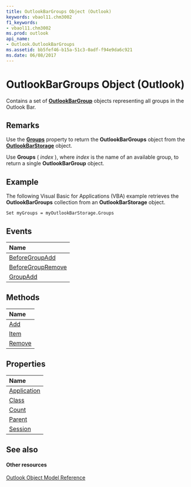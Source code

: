 ```yaml
---
title: OutlookBarGroups Object (Outlook)
keywords: vbaol11.chm3002
f1_keywords:
- vbaol11.chm3002
ms.prod: outlook
api_name:
- Outlook.OutlookBarGroups
ms.assetid: bb5fef46-b15a-51c3-0adf-f94e9da6c921
ms.date: 06/08/2017
---
```



# OutlookBarGroups Object (Outlook)

Contains a set of **[OutlookBarGroup](outlookbargroup-object-outlook.md)** objects representing all groups in the Outlook Bar.


## Remarks

Use the **[Groups](outlookbarstorage-groups-property-outlook.md)** property to return the **OutlookBarGroups** object from the **[OutlookBarStorage](outlookbarstorage-object-outlook.md)** object.

Use **Groups** ( _index_ ), where _index_ is the name of an available group, to return a single **OutlookBarGroup** object.


## Example

The following Visual Basic for Applications (VBA) example retrieves the **OutlookBarGroups** collection from an **OutlookBarStorage** object.


```
Set myGroups = myOutlookBarStorage.Groups
```


## Events



|**Name**|
|:-----|
|[BeforeGroupAdd](outlookbargroups-beforegroupadd-event-outlook.md)|
|[BeforeGroupRemove](outlookbargroups-beforegroupremove-event-outlook.md)|
|[GroupAdd](outlookbargroups-groupadd-event-outlook.md)|

## Methods



|**Name**|
|:-----|
|[Add](outlookbargroups-add-method-outlook.md)|
|[Item](outlookbargroups-item-method-outlook.md)|
|[Remove](outlookbargroups-remove-method-outlook.md)|

## Properties



|**Name**|
|:-----|
|[Application](outlookbargroups-application-property-outlook.md)|
|[Class](outlookbargroups-class-property-outlook.md)|
|[Count](outlookbargroups-count-property-outlook.md)|
|[Parent](outlookbargroups-parent-property-outlook.md)|
|[Session](outlookbargroups-session-property-outlook.md)|

## See also


#### Other resources


[Outlook Object Model Reference](http://msdn.microsoft.com/library/73221b13-d8d8-99b8-3394-b95dbbfd5ddc%28Office.15%29.aspx)
